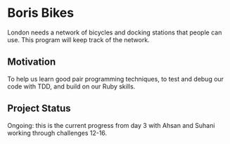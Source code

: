 # Boris Bikes

London needs a network of bicycles and docking stations that people can use. This program will keep track of the network.

## Motivation

To help us learn good pair programming techniques, to test and debug our code with TDD, and build on our Ruby skills.

## Project Status

Ongoing: this is the current progress from day 3 with Ahsan and Suhani working through challenges 12-16. 
